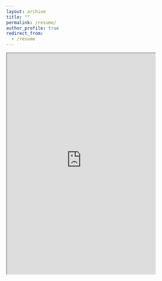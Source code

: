 ```yaml
---
layout: archive
title: ""
permalink: /resume/
author_profile: true
redirect_from:
  - /resume
---
```


<iframe src="http://saminmahmud.com/files/resume.pdf" width="80%" height="600px"></iframe>
